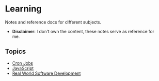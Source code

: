 # Learning

Notes and reference docs for different subjects.

- **Disclaimer**: I don't own the content, these notes serve as reference for me.

## Topics

- [Cron Jobs](./topics/cronjobs.md)
- [JavaScript](./topics/javascript/README.md)
- [Real World Software Development](./realWorldSoftwareDevelopment/README.md)
